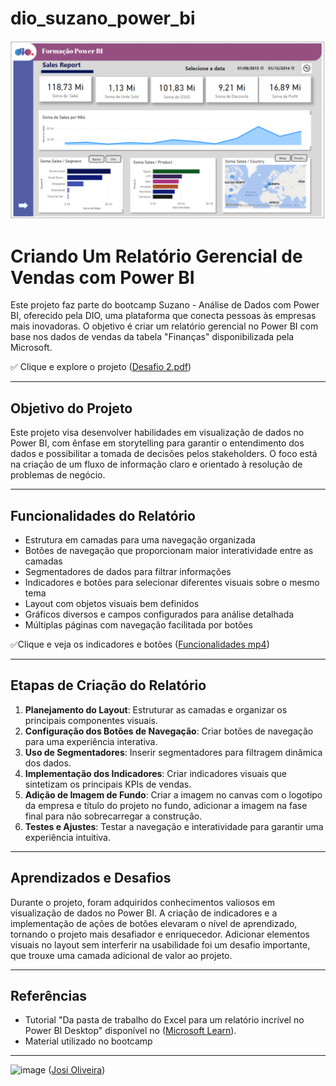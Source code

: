 # dio_suzano_power_bi
![](https://github.com/josioliveira01/dio_suzano_power_bi/blob/3e40c0fcac88e7ab17659fa2f78677226723187e/Forma%C3%A7%C3%A3o%20Power%20BI.png)

# Criando Um Relatório Gerencial de Vendas com Power BI

Este projeto faz parte do bootcamp Suzano - Análise de Dados com Power BI, oferecido pela DIO, uma plataforma que conecta pessoas às empresas mais inovadoras. O objetivo é criar um relatório gerencial no Power BI com base nos dados de vendas da tabela "Finanças" disponibilizada pela Microsoft.

:white_check_mark: Clique e explore o projeto ([Desafio 2.pdf](https://github.com/josioliveira01/dio_suzano_power_bi/blob/d62c95c1995fb9fc89e2789008a95994547bab65/Desafio%202.pdf))
___
## Objetivo do Projeto

Este projeto visa desenvolver habilidades em visualização de dados no Power BI, com ênfase em storytelling para garantir o entendimento dos dados e possibilitar a tomada de decisões pelos stakeholders. O foco está na criação de um fluxo de informação claro e orientado à resolução de problemas de negócio.
___
## Funcionalidades do Relatório

- Estrutura em camadas para uma navegação organizada
- Botões de navegação que proporcionam maior interatividade entre as camadas
- Segmentadores de dados para filtrar informações
- Indicadores e botões para selecionar diferentes visuais sobre o mesmo tema
- Layout com objetos visuais bem definidos
- Gráficos diversos e campos configurados para análise detalhada
- Múltiplas páginas com navegação facilitada por botões
  
:white_check_mark:Clique e veja os indicadores e botões ([Funcionalidades mp4](https://github.com/josioliveira01/dio_suzano_power_bi/blob/a0e6944017ff97c6fc014ffc86a72783cc83fb73/Forma%C3%A7%C3%A3o%20Power%20BI.mp4))
___
## Etapas de Criação do Relatório

1. **Planejamento do Layout**: Estruturar as camadas e organizar os principais componentes visuais.
2. **Configuração dos Botões de Navegação**: Criar botões de navegação para uma experiência interativa.
3. **Uso de Segmentadores**: Inserir segmentadores para filtragem dinâmica dos dados.
4. **Implementação dos Indicadores**: Criar indicadores visuais que sintetizam os principais KPIs de vendas.
5. **Adição de Imagem de Fundo**: Criar a imagem no canvas com o logotipo da empresa e título do projeto no fundo, adicionar a imagem na fase final para não sobrecarregar a construção.
6. **Testes e Ajustes**: Testar a navegação e interatividade para garantir uma experiência intuitiva.
___
## Aprendizados e Desafios

Durante o projeto, foram adquiridos conhecimentos valiosos em visualização de dados no Power BI. A criação de indicadores e a implementação de ações de botões elevaram o nível de aprendizado, tornando o projeto mais desafiador e enriquecedor. Adicionar elementos visuais no layout sem interferir na usabilidade foi um desafio importante, que trouxe uma camada adicional de valor ao projeto.
___
## Referências
- Tutorial "Da pasta de trabalho do Excel para um relatório incrível no Power BI Desktop" disponível no ([Microsoft Learn](https://learn.microsoft.com/pt-br/power-bi/visuals/power-bi-report-add-visualizations-i?tabs=powerbi-desktop)).
- Material utilizado no bootcamp
___
![image](https://github.com/user-attachments/assets/fadb7102-dbf0-4ad2-b845-0b5708a00999)  ([Josi Oliveira](https://github.com/josioliveira01))
